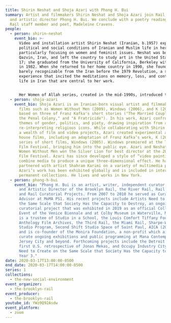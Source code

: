 ```yaml
---
title: Shirin Neshat and Shoja Azari with Phong H. Bui
summary: Artist and filmmakers Shirin Neshat and Shoja Azari join Rail publisher
  and artistic director Phong H. Bui. We conclude with a poetry reading from
  Rail staff member and poet, Madeleine Cravens.
people:
  - person: shirin-neshat
    event_bio: >-
      Video and installation artist Shirin Neshat (Iranian, b.1957) explores the
      political and social conditions of Iranian and Muslim life in her works,
      particularly focusing on women and feminist issues. Neshat was born in
      Qazvin, Iran, and left the country to study art in the United States at
      17; she graduated from the University of California, Berkeley with an MFA
      in 1982. When she returned to her home country in 1990, she found it
      barely recognizable from the Iran before the 1979 Revolution, a shocking
      experience that incited the meditations on memory, loss, and contemporary
      life in Iran that are central to her work.


      Her Women of Allah series, created in the mid-1990s, introduced the hallmark themes of her pieces through which she examines conditions of male, female, public, private, religious, political, and secular identities in both Iranian and Western cultures. Her videos, installations, and photographs have received great international critical acclaim outside of Iran. In 2019, The Broad Museum, Los Angeles, presented Shirin Neshat: I Will Greet the Sun Again, a survey of 25 years of the artist's work, and her current exhibit Shirin Neshat: Land of Dreams at Gladstone Gallery, New York, is on view through February 27, 2021. Neshat currently lives and works in New York.
  - person: shoja-azari
    event_bio: Shoja Azari is an Iranian-born visual artist and filmmaker known for
      films such as Women Without Men (2009), Windows (2006), and K (2002),
      based on three of Franz Kafka's short stories ("The Married Couple," "In
      the Penal Colony," and "A Fratricide"). In his work, Azari confronts broad
      themes of gender, politics, and piety, drawing inspiration from and
      re-interpreting religious icons. While collaborating with Shirin Neshat on
      a wealth of film and video projects, Azari created experimental and art
      house films, including an adaptation of Franz Kafka’s work, K (2000) and a
      series of short films, Windows (2005). Windows premiered at the Tribeca
      Film Festival, bringing him into the public eye. Azari and Neshat’s film
      Women Without Men won the Silver Lion for best director at the 2009 Venice
      Film Festival. Azari has since developed a style of “video paintings” that
      combine media to produce a unique three-dimensional effect. He has
      partnered with artist Shahram Karimi on a variety of multimedia projects.
      Azari’s work has been exhibited globally and is included in international
      permanent collections. He lives and works in New York.
  - person: phong-h-bui
    event_bio: "Phong H. Bui is an artist, writer, independent curator, Publisher
      and Artistic Director of the Brooklyn Rail, the River Rail, Rail Editions,
      and Rail Curatorial Projects. From 2007 to 2010 he served as Curatorial
      Advisor at MoMA PS1. His recent projects include Artists Need to Create on
      the Same Scale that Society Has the Capacity to Destroy, an ongoing
      curatorial project that was exhibited in 2019 as an official Collateral
      Event of the Venice Biennale and at Colby Museum in Waterville, Maine. He
      is a trustee of Studio in a School, the Louis Comfort Tiffany Foundation,
      Anthology Film Archives, the Third Rail, the Miami Rail, Sharpe-Walentas
      Studio Program, Second Shift Studio Space of Saint Paul, AICA (2007-2020),
      and is co-founder of the Monira Foundation, a non-profit which aims to
      curate ongoing exhibitions and public programming at Mana Contemporary in
      Jersey City and beyond. Forthcoming projects include the Detroit Rail, the
      first U.S. retrospective of Jonas Mekas, and Occupy Industry City: Artists
      Need to Create on the Same Scale that Society Has the Capacity to Destroy,
      Year 3."
date: 2020-03-17T13:00:00-0500
end_date: 2020-03-17T14:00:00-0500
series: 1
collections:
  - the-new-social-environment
event_organizer:
  - the-brooklyn-rail
event_producer:
  - the-brooklyn-rail
youtube_id: YWz0Q92Asdw
event_platform:
  - zoom
---
```

